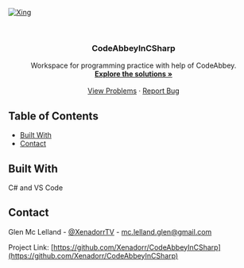 <!--
*** Thanks for checking out this README Template. If you have a suggestion that would
*** make this better, please fork the repo and create a pull request or simply open
*** an issue with the tag "enhancement".
*** Thanks again! Now go create something AMAZING! :D
***
***
***
*** To avoid retyping too much info. Do a search and replace for the following:
*** Xenadorr, CodeAbbeyInCSharp, XenadorrTV, mc.lelland.glen@gmail.com
-->





<!-- PROJECT SHIELDS -->
<!--
*** I'm using markdown "reference style" links for readability.
*** Reference links are enclosed in brackets [ ] instead of parentheses ( ).
*** See the bottom of this document for the declaration of the reference variables
*** for contributors-url, forks-url, etc. This is an optional, concise syntax you may use.
*** https://www.markdownguide.org/basic-syntax/#reference-style-links
-->
[![Xing][Xing-shield]][Xing-url]



<!-- PROJECT LOGO -->
<br />
<p align="center">
  <h3 align="center">CodeAbbeyInCSharp</h3>

  <p align="center">
    Workspace for programming practice with help of CodeAbbey.
    <br />
    <a href="https://github.com/Xenadorr/CodeAbbeyInCSharp/tree/main/Problems"><strong>Explore the solutions »</strong></a>
    <br />
    <br />
    <a href="https://www.codeabbey.com/index/task_list?sort=id0">View Problems</a>
    ·
    <a href="https://github.com/Xenadorr/CodeAbbeyInCSharp/issues">Report Bug</a>
  </p>
</p>



<!-- TABLE OF CONTENTS -->
## Table of Contents

* [Built With](#built-with)
* [Contact](#contact)



## Built With

C#
and
VS Code

<!-- CONTACT -->
## Contact

Glen Mc Lelland - [@XenadorrTV](https://twitter.com/XenadorrTV) - mc.lelland.glen@gmail.com

Project Link: [https://github.com/Xenadorr/CodeAbbeyInCSharp](https://github.com/Xenadorr/CodeAbbeyInCSharp)






<!-- MARKDOWN LINKS & IMAGES -->
<!-- https://www.markdownguide.org/basic-syntax/#reference-style-links -->
[contributors-shield]: https://img.shields.io/github/contributors/Xenadorr/repo.svg?style=flat-square
[contributors-url]: https://github.com/Xenadorr/repo/graphs/contributors
[forks-shield]: https://img.shields.io/github/forks/Xenadorr/repo.svg?style=flat-square
[forks-url]: https://github.com/Xenadorr/repo/network/members
[stars-shield]: https://img.shields.io/github/stars/Xenadorr/repo.svg?style=flat-square
[stars-url]: https://github.com/Xenadorr/repo/stargazers
[issues-shield]: https://img.shields.io/github/issues/Xenadorr/repo.svg?style=flat-square
[issues-url]: https://github.com/Xenadorr/repo/issues
[license-shield]: https://img.shields.io/github/license/Xenadorr/repo.svg?style=flat-square
[license-url]: https://github.com/Xenadorr/repo/blob/master/LICENSE.txt
[Xing-shield]: https://camo.githubusercontent.com/c50abfc71aef128b5cdcb26cab07da4b8c896cd8d0b785302cdb6bfa449de1e2/68747470733a2f2f696d672e736869656c64732e696f2f7374617469632f76313f7374796c653d666f722d7468652d6261646765266d6573736167653d58696e6726636f6c6f723d303036353637266c6f676f3d58696e67266c6f676f436f6c6f723d464646464646266c6162656c3d
[Xing-url]: https://www.xing.com/profile/Glen_McLelland2/cv
[product-screenshot]: images/screenshot.png

